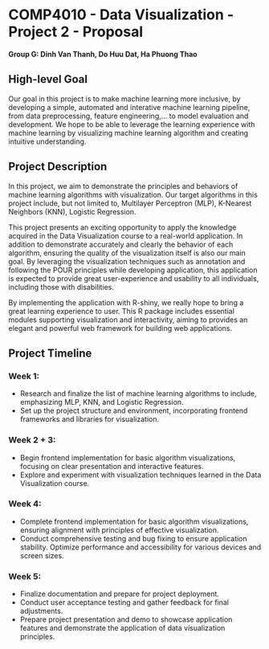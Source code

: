 # COMP4010 - Data Visualization - Project 2 - Proposal

**Group G: Dinh Van Thanh, Do Huu Dat, Ha Phuong Thao**

## High-level Goal

Our goal in this project is to make machine learning more inclusive, by developing a simple, automated and interative machine learning pipeline, from data preprocessing, feature engineering,... to model evaluation and development. We hope to be able to leverage the learning experience with machine learning by visualizing machine learning algorithm and creating intuitive understanding.

## Project Description

In this project, we aim to demonstrate the principles and behaviors of machine learning algorithms with visualization. Our target algorithms in this project include, but not limited to, Multilayer Perceptron (MLP), K-Nearest Neighbors (KNN), Logistic Regression.

This project presents an exciting opportunity to apply the knowledge acquired in the Data Visualization course to a real-world application. In addition to demonstrate accurately and clearly the behavior of each algorithm, ensuring the quality of the visualization itself is also our main goal. By leveraging the visualization techniques such as annotation and following the POUR principles while developing application, this application is expected to provide great user-experience and usability to all individuals, including those with disabilities.

By implementing the application with R-shiny, we really hope to bring a great learning experience to user. This R package includes essential modules supporting visualization and interactivity, aiming to provides an elegant and powerful web framework for building web applications.

## Project Timeline

### Week 1:

- Research and finalize the list of machine learning algorithms to include, emphasizing MLP, KNN, and Logistic Regression.
- Set up the project structure and environment, incorporating frontend frameworks and libraries for visualization.

### Week 2 + 3:

- Begin frontend implementation for basic algorithm visualizations, focusing on clear presentation and interactive features.
- Explore and experiment with visualization techniques learned in the Data Visualization course.

### Week 4:

- Complete frontend implementation for basic algorithm visualizations, ensuring alignment with principles of effective visualization.
- Conduct comprehensive testing and bug fixing to ensure application stability.
  Optimize performance and accessibility for various devices and screen sizes.

### Week 5:

- Finalize documentation and prepare for project deployment.
- Conduct user acceptance testing and gather feedback for final adjustments.
- Prepare project presentation and demo to showcase application features and demonstrate the application of data visualization principles.
